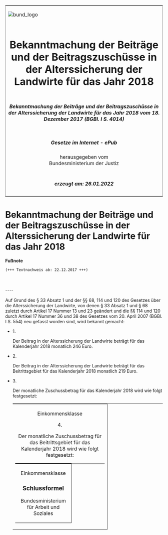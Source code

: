 <span id="DECKBLATT.html"></span>

<table border="0" frame="border" width="100%">

<tr valign="top">

<td align="left">

![bund\_logo](BfJ_2021_Web_de_de.gif)

</td>

<td align="right">

 

</td>

</tr>

<tr align="center" valign="middle">

<td colspan="2">

# Bekanntmachung der Beiträge und der Beitragszuschüsse in der Alterssicherung der Landwirte für das Jahr 2018

</td>

</tr>

<tr align="center" valign="middle">

<td colspan="2">

##### Bekanntmachung der Beiträge und der Beitragszuschüsse in der Alterssicherung der Landwirte für das Jahr 2018 vom 18. Dezember 2017 (BGBl. I S. 4014)

</td>

</tr>

<tr align="center" valign="middle">

<td colspan="2">

  
  

##### Gesetze im Internet - ePub  
  
herausgegeben vom  
Bundesministerium der Justiz

</td>

</tr>

<tr align="center" valign="bottom">

<td colspan="2">

  
  

##### erzeugt am: 26.01.2022

</td>

</tr>

</table>

<span id="BJNR401400017.html"></span>

# Bekanntmachung der Beiträge und der Beitragszuschüsse in der Alterssicherung der Landwirte für das Jahr 2018

<div>

  
**Fußnote**

<div class="jnhtml">

<div>

<div class="jurAbsatz">

  

``` 
(+++ Textnachweis ab: 22.12.2017 +++)

 
```

</div>

</div>

</div>

</div>

<span id="BJNR401400017BJNE000100000.html"></span>

###   
\----

<div>

<div class="jnhtml">

<div>

<div class="jurAbsatz">

Auf Grund des § 33 Absatz 1 und der §§ 68, 114 und 120 des Gesetzes über
die Alterssicherung der Landwirte, von denen § 33 Absatz 1 und § 68
zuletzt durch Artikel 17 Nummer 13 und 23 geändert und die §§ 114 und
120 durch Artikel 17 Nummer 36 und 38 des Gesetzes vom 20. April 2007
(BGBl. I S. 554) neu gefasst worden sind, wird bekannt gemacht:

  - 1\.
    
    <div style="">
    
    Der Beitrag in der Alterssicherung der Landwirte beträgt für das
    Kalenderjahr 2018 monatlich 246 Euro.
    
    </div>

  - 2\.
    
    <div style="">
    
    Der Beitrag in der Alterssicherung der Landwirte beträgt für das
    Beitrittsgebiet für das Kalenderjahr 2018 monatlich 219 Euro.
    
    </div>

  - 3\.
    
    <div style="">
    
    Der monatliche Zuschussbetrag für das Kalenderjahr 2018 wird wie
    folgt festgesetzt:
    
    <table width="100%" style="border-collapse: collapse;border-top: 0.5pt solid ; ">
    
    <colgroup>
    
    <col align="left" width="12%">
    
    </col>
    
    <col align="center" width="51%">
    
    </col>
    
    <col align="center" width="37%">
    
    </col>
    
    </colgroup>
    
    <thead valign="bottom">
    
    <tr>
    
    <th style="border-right: 0.5pt solid ; border-bottom: 0.5pt solid ;  font-weight:normal;" colspan="2" align="center" valign="middle" charoff="50">
    
    Einkommensklasse
    
    </div>

  - 4\.
    
    <div style="">
    
    Der monatliche Zuschussbetrag für das Beitrittsgebiet für das
    Kalenderjahr 2018 wird wie folgt festgesetzt:
    
    <table width="100%" style="border-collapse: collapse;border-top: 0.5pt solid ; ">
    
    <colgroup>
    
    <col align="left" width="12%">
    
    </col>
    
    <col align="center" width="51%">
    
    </col>
    
    <col align="center" width="37%">
    
    </col>
    
    </colgroup>
    
    <thead valign="bottom">
    
    <tr>
    
    <th style="border-right: 0.5pt solid ; border-bottom: 0.5pt solid ;  font-weight:normal;" colspan="2" align="center" valign="middle" charoff="50">
    
    Einkommensklasse
    
    </div>

</div>

</div>

</div>

</div>

<span id="BJNR401400017BJNE000200000.html"></span>

### Schlussformel  

<div>

<div class="jnhtml">

<div>

<div class="jurAbsatz">

<span class="SP">Bundesministerium für Arbeit und Soziales</span>

</div>

</div>

</div>

</div>
